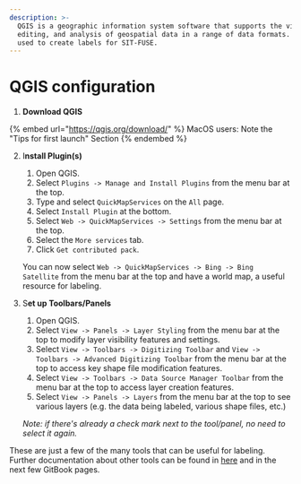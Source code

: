 ```yaml
---
description: >-
  QGIS is a geographic information system software that supports the viewing,
  editing, and analysis of geospatial data in a range of data formats. It can be
  used to create labels for SIT-FUSE.
---
```


# QGIS configuration

1. **Download QGIS**

{% embed url="https://qgis.org/download/" %}
MacOS users: Note the "Tips for first launch" Section
{% endembed %}

2.  I**nstall Plugin(s)**

    1. Open QGIS.
    2. Select `Plugins -> Manage and Install Plugins` from the menu bar at the top.
    3. Type and select `QuickMapServices` on the `All` page.
    4. Select `Install Plugin` at the bottom.
    5. Select `Web -> QuickMapServices -> Settings` from the menu bar at the top.
    6. Select the `More services` tab.
    7. Click `Get contributed pack`.

    You can now select `Web -> QuickMapServices -> Bing -> Bing Satellite` from the menu bar at the top and have a world map, a useful resource for labeling.
3.  S**et up Toolbars/Panels**

    1. Open QGIS.
    2. Select `View -> Panels -> Layer Styling` from the menu bar at the top to modify layer visibility features and settings.
    3. Select `View -> Toolbars -> Digitizing Toolbar` and `View -> Toolbars -> Advanced Digitizing Toolbar` from the menu bar at the top to access key shape file modification features.
    4. Select `View -> Toolbars -> Data Source Manager Toolbar` from the menu bar at the top to access layer creation features.
    5. Select `View -> Panels -> Layers` from the menu bar at the top to see various layers (e.g. the data being labeled, various shape files, etc.)

    _Note: if there's already a check mark next to the tool/panel, no need to select it again._

These are just a few of the many tools that can be useful for labeling. Further documentation about other tools can be found in [here](https://docs.qgis.org/2.18/en/docs/user_manual/index.html) and in the next few GitBook pages.
